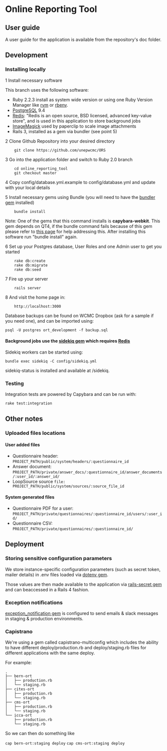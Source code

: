 # Online Reporting Tool

## User guide

A user guide for the application is available from the repository's doc folder.

## Development

### Installing locally

1 Install necessary software

This branch uses the following software:

* Ruby 2.2.3 install as system wide version or using one Ruby Version Manager like [rvm](https://rvm.io/)
or [rbenv](https://github.com/sstephenson/rbenv).
* [PostgreSQL](http://www.postgresql.org/) 9.4
* [Redis](http://redis.io/): "Redis is an open source, BSD licensed, advanced key-value store",
and is used in this application to store background jobs
* [ImageMagick](http://www.imagemagick.org) used by paperclip to scale image attachments
* Rails 3, installed as a gem via bundler (see point 5)

2 Clone Github Repository into your desired directory

````
    git clone https://github.com/unepwcmc/ORS
````

3 Go into the application folder and switch to Ruby 2.0 branch

````
    cd online_reporting_tool
    git checkout master
````

4 Copy config/database.yml.example to config/database.yml and update with your local details

5 Install necessary gems using Bundle (you will need to have the [bundler gem](https://github.com/bundler/bundler) installed)

````
    bundle install
````

Note: One of the gems that this command installs is **capybara-webkit**.
This gem depends on QT4, if the bundle command fails because of this gem please refer to [this page](https://github.com/thoughtbot/capybara-webkit/wiki/Installing-Qt-and-compiling-capybara-webkit) for help addressing this.
After installing this software run "bundle install" again.

6 Set up your Postgres database, User Roles and one Admin user to get you started

````
    rake db:create
    rake db:migrate
    rake db:seed
````

7 Fire up your server

````
    rails server
````    

8 And visit the home page in:

````
    http://localhost:3000
````

Database backups can be found on WCMC Dropbox (ask for a sample if you need one), and can be imported using:

    psql -U postgres ort_development -f backup.sql

#### Background jobs use the [sidekiq gem](https://github.com/mperham/sidekiq) which requires [Redis](http://redis.io/)

Sidekiq workers can be started using:

    bundle exec sidekiq -C config/sidekiq.yml

sidekiq-status is installed and available at /sidekiq.

### Testing

Integration tests are powered by Capybara and can be run with:

    rake test:integration

## Other notes

### Uploaded files locations

#### User added files

* Questionnaire header: `PROJECT_PATH/public/system/headers/:questionnaire_id`
* Answer document: `PROJECT_PATH/private/answer_docs/:questionnaire_id/answer_documents/:user_id/:answer_id/`
* LoopSource source `file: PROJECT_PATH/public/system/sources/:source_file_id`

#### System generated files

* Questionnaire PDF for a user: `PROJECT_PATH/private/questionnaires/:questionnaire_id/users/:user_id/`
* Questionnaire CSV: `PROJECT_PATH/private/questionnaires/:questionnaire_id/`

## Deployment

### Storing sensitive configuration parameters
We store instance-specific configuration parameters (such as secret token, mailer details) in .env files loaded via [dotenv gem](https://github.com/bkeepers/dotenv).

Those values are then made available to the application via [rails-secret gem](https://github.com/pixeltrix/rails-secrets) and can beaccessed in a Rails 4 fashion.

### Exception notifications

[exception_notification gem](https://github.com/smartinez87/exception_notification) is configured to send emails & slack messages in staging & production environments.

### Capistrano

We're using a gem called capistrano-multiconfig which includes the ability to have different deploy/production.rb and deploy/staging.rb files for different applications with the same deploy.

For example:
```
.
├── bern-ort
│   ├── production.rb
│   └── staging.rb
├── cites-ort
│   ├── production.rb
│   └── staging.rb
├── cms-ort
│   ├── production.rb
│   └── staging.rb
└── icca-ort
    ├── production.rb
    └── staging.rb
```

So we can then do something like

`cap bern-ort:staging deploy`
`cap cms-ort:staging deploy`
